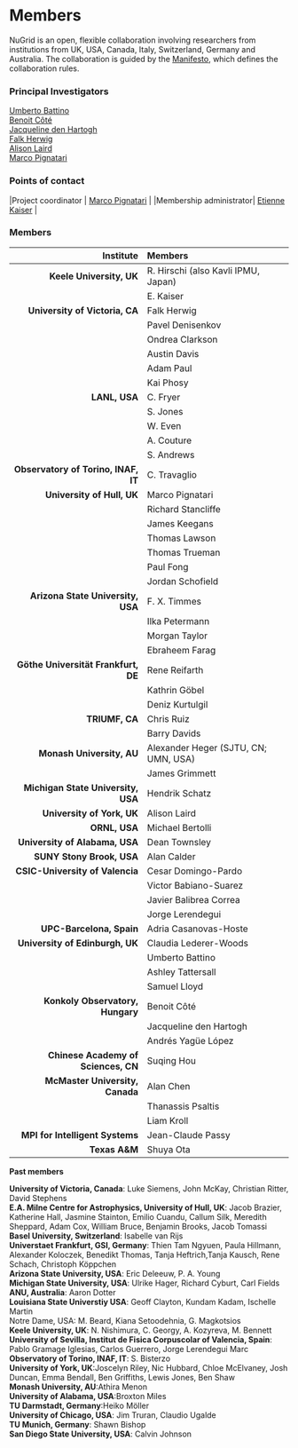 # Members

NuGrid is an open, flexible collaboration involving researchers from
institutions from UK, USA, Canada, Italy, Switzerland, Germany and Australia.
The collaboration is guided by the [Manifesto](manifesto.md), which defines the
collaboration rules.

### Principal Investigators

[Umberto Battino](mailto:ubattino@staffmail.ed.ac.uk)  
[Benoit Côté](mailto:benoit.cote@csfk.mta.hu)  
[Jacqueline den Hartogh](mailto:jacqueline.den.hartogh@csfk.mta.hu)  
[Falk Herwig](mailto:fherwig@uvic.ca)  
[Alison Laird](mailto:alison.laird@york.ac.uk)  
[Marco Pignatari](mailto:mpignatari@gmail.com)  

### Points of contact

|Project coordinator | [Marco Pignatari](mailto:mpignatari@gmail.com) |
|Membership administrator| [Etienne Kaiser](mailto:e.kaiser@keele.ac.uk) |

### Members

| Institute                           | Members                              | 
| ---:                                | :---                                 | 
| **Keele University, UK**            | R. Hirschi (also Kavli IPMU, Japan)  | 
|                                     | E. Kaiser                            | 
| **University of Victoria, CA**      | Falk Herwig                          | 
|                                     | Pavel Denisenkov                     | 
|                                     | Ondrea Clarkson                      | 
|                                     | Austin Davis                         | 
|                                     | Adam Paul                            |
|                                     | Kai Phosy                            |
| **LANL, USA**                       | C. Fryer                             | 
|                                     | S. Jones                             | 
|                                     | W. Even                              | 
|                                     | A. Couture                           | 
|                                     | S. Andrews                           | 
| **Observatory of Torino, INAF, IT** | C. Travaglio                         |  
| **University of Hull, UK**          | Marco Pignatari                      |
|                                     | Richard Stancliffe                   |
|                                     | James Keegans                        | 
|                                     | Thomas Lawson                        | 
|                                     | Thomas Trueman                       | 
|                                     | Paul Fong                            | 
|                                     | Jordan Schofield                     |
| **Arizona State University, USA**   | F. X. Timmes                         | 
|                                     | Ilka Petermann                       |
|                                     | Morgan Taylor                        |
|                                     | Ebraheem Farag                       |
| **Göthe Universität Frankfurt, DE** | Rene Reifarth                        | 
|                                     | Kathrin Göbel                        | 
|                                     | Deniz Kurtulgil                      |  
| **TRIUMF, CA**                      | Chris Ruiz                           | 
|                                     | Barry Davids                         | 
| **Monash University, AU**           | Alexander Heger (SJTU, CN; UMN, USA) |  
|                                     | James Grimmett                       | 
| **Michigan State University, USA**  | Hendrik Schatz                       | 
| **University of York, UK**          | Alison Laird                         | 
| **ORNL, USA**                       | Michael Bertolli                     | 
| **University of Alabama, USA**      | Dean Townsley                        |  
| **SUNY Stony Brook, USA**           | Alan Calder                          | 
| **CSIC-University of Valencia**     | Cesar Domingo-Pardo                  | 
|                                     | Victor Babiano-Suarez                |
|                                     | Javier Balibrea Correa               |
|                                     | Jorge Lerendegui                     |
| **UPC-Barcelona, Spain**            | Adria Casanovas-Hoste                | 
| **University of Edinburgh, UK**     | Claudia Lederer-Woods                | 
|                                     | Umberto Battino                      | 
|                                     | Ashley Tattersall                    | 
|                                     | Samuel Lloyd                         | 
| **Konkoly Observatory, Hungary**    | Benoit Côté                          | 
|                                     | Jacqueline den Hartogh               |
|                                     | Andrés Yagüe López                   |
| **Chinese Academy of Sciences, CN** | Suqing Hou                           | 
| **McMaster University, Canada**     | Alan Chen                            | 
|                                     | Thanassis Psaltis                    | 
|                                     | Liam Kroll                           |
| **MPI for Intelligent Systems**     | Jean-Claude Passy                    |
| **Texas A&M**                       | Shuya Ota                            |

**Past members**<br />

**University of Victoria, Canada**: Luke Siemens, John McKay, Christian Ritter, David Stephens<br />
**E.A. Milne Centre for Astrophysics, University of Hull, UK**: Jacob Brazier, Katherine Hall, Jasmine Stainton, Emilio Cuandu, Callum Silk, Meredith Sheppard, Adam Cox, William Bruce, Benjamin Brooks, Jacob Tomassi<br />
**Basel University, Switzerland**: Isabelle van Rijs<br /> 
**Universtaet Frankfurt, GSI, Germany**: Thien Tam Ngyuen, Paula Hillmann, Alexander Koloczek, Benedikt Thomas, Tanja Heftrich,Tanja Kausch, Rene Schach, Christoph Köppchen<br />
**Arizona State University, USA**: Eric Deleeuw, P. A. Young<br />
**Michigan State University, USA**: Ulrike Hager, Richard Cyburt, Carl Fields<br />
**ANU, Australia**: Aaron Dotter<br />
**Louisiana State Universtiy USA**: Geoff Clayton, Kundam Kadam, Ischelle Martin<br />
Notre Dame, USA: M. Beard, Kiana Setoodehnia, G. Magkotsios<br />
**Keele University, UK**: N. Nishimura, C. Georgy, A. Kozyreva, M. Bennett<br />
**University of Sevilla, Institut de Fisica Corpuscolar of Valencia, Spain**: Pablo Gramage Iglesias, Carlos Guerrero, Jorge Lerendegui Marc<br />
**Observatory of Torino, INAF, IT**: S. Bisterzo<br />
**University of York, UK**:Joscelyn Riley, Nic Hubbard, Chloe McElvaney, Josh Duncan, Emma Bendall, Ben Griffiths, Lewis Jones, Ben Shaw<br />
**Monash University, AU**:Athira Menon<br />
**University of Alabama, USA**:Broxton Miles<br />
**TU Darmstadt, Germany**:Heiko Möller<br /> 
**University of Chicago, USA**: Jim Truran, Claudio Ugalde<br />
**TU Munich, Germany**: Shawn Bishop<br /> 
**San Diego State University, USA**: Calvin Johnson<br /> 


